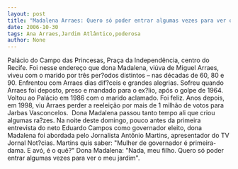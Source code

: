 ```yaml
---
layout: post
title: "Madalena Arraes: Quero só poder entrar algumas vezes para ver o meu jardim"
date: 2006-10-30
tags: Ana Arraes,Jardim Atlântico,poderosa
author: None
---
```

Palácio do Campo das Princesas, Praça da Independência, centro do Recife.
Foi nesse endereço que dona Madalena, viúva de Miguel Arraes, viveu com o marido por três per?odos distintos – nas décadas de 60, 80 e 90.
Enfrentou com Arraes dias dif?ceis e grandes alegrias. Sofreu quando Arraes foi deposto, preso e mandado para o ex?lio, após o golpe de 1964.
Voltou ao Palácio em 1986 com o marido aclamado. Foi feliz.&nbsp;Anos depois, em 1998, viu Arraes perder&nbsp;a reeleição por mais de 1 milhão de votos para Jarbas Vasconcelos.&nbsp;
Dona Madalena passou tanto tempo ali que criou algumas ra?zes.
Na noite deste domingo, pouco antes da primeira entrevista do neto Eduardo Campos como governador eleito, dona Madalena foi abordada pelo Jornalista Antônio Martins, apresentador do TV Jornal Not?cias.
Martins quis saber: \"Mulher de governador é primeira-dama. E avó, é o quê?\"
Dona Madalena: \"Nada, meu filho. Quero só poder entrar algumas vezes para ver o meu jardim\". 